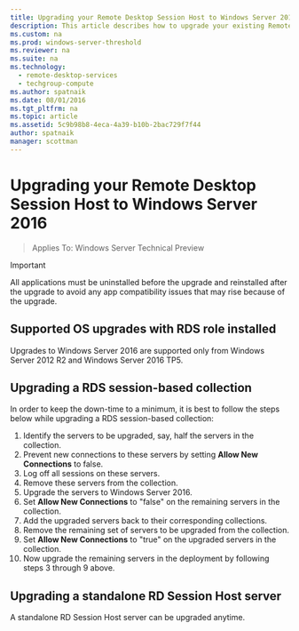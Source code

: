 ```yaml
---
title: Upgrading your Remote Desktop Session Host to Windows Server 2016 
description: This article describes how to upgrade your existing Remote Desktop Services deployments to Windows Server 2016.
ms.custom: na
ms.prod: windows-server-threshold
ms.reviewer: na
ms.suite: na
ms.technology: 
  - remote-desktop-services
  - techgroup-compute
ms.author: spatnaik
ms.date: 08/01/2016
ms.tgt_pltfrm: na
ms.topic: article
ms.assetid: 5c9b98b8-4eca-4a39-b10b-2bac729f7f44
author: spatnaik
manager: scottman
---
```

# Upgrading your Remote Desktop Session Host to Windows Server 2016

>Applies To: Windows Server Technical Preview

> [!IMPORTANT]
> All applications must be uninstalled before the upgrade and reinstalled after the upgrade to avoid any app compatibility issues that may rise because of the upgrade.

## Supported OS upgrades with RDS role installed
Upgrades to Windows Server 2016 are supported only from Windows Server 2012 R2 and Windows Server 2016 TP5.

## Upgrading a RDS session-based collection
In order to keep the down-time to a minimum, it is best to follow the steps below while upgrading a RDS session-based collection:

1. Identify the servers to be upgraded, say, half the servers in the collection.
2. Prevent new connections to these servers by setting **Allow New Connections** to false.
3. Log off all sessions on these servers. 
4. Remove these servers from the collection.
5. Upgrade the servers to Windows Server 2016.
6. Set **Allow New Connections** to "false" on the remaining servers in the collection.
7. Add the upgraded servers back to their corresponding collections.
8. Remove the remaining set of servers to be upgraded from the collection.
9. Set **Allow New Connections** to "true" on the upgraded servers in the collection.
10. Now upgrade the remaining servers in the deployment by following steps 3 through 9 above.

## Upgrading a standalone RD Session Host server
A standalone RD Session Host server can be upgraded anytime.